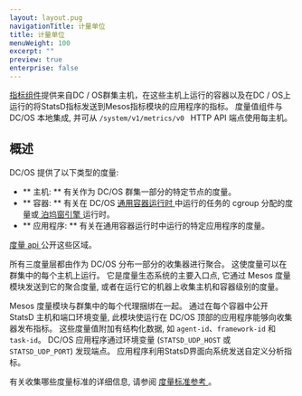 ```yaml
---
layout: layout.pug
navigationTitle: 计量单位
title: 计量单位
menuWeight: 100
excerpt: ""
preview: true
enterprise: false
---
```

<!-- This source repo for this topic is https://github.com/dcos/dcos-docs -->

[指标组件](/1.10/overview/architecture/components/#dcos-metrics)提供来自DC / OS群集主机，在这些主机上运行的容器以及在DC / OS上运行的将StatsD指标发送到Mesos指标模块的应用程序的指标。 度量值组件与 DC/OS 本地集成, 并可从 `/system/v1/metrics/v0 ` HTTP API 端点使用每主机。

## 概述

DC/OS 提供了以下类型的度量:

* ** 主机: ** 有关作为 DC/OS 群集一部分的特定节点的度量。 
* ** 容器: ** 有关在 DC/OS [ 通用容器运行时 ](/1.10/deploying-services/containerizers/ucr/) 中运行的任务的 cgroup 分配的度量或[ 泊坞窗引擎 ](/1.10/deploying-services/containerizers/docker-containerizer/) 运行时。 
* ** 应用程序: ** 有关在通用容器运行时中运行的特定应用程序的度量。

[ 度量 api ](/1.10/metrics/metrics-api/) 公开这些区域。

所有三度量层都由作为 DC/OS 分布一部分的收集器进行聚合。 这使度量可以在群集中的每个主机上运行。 它是度量生态系统的主要入口点, 它通过 Mesos 度量模块发送到它的聚合度量, 或者在运行它的机器上收集主机和容器级别的度量。

Mesos 度量模块与群集中的每个代理捆绑在一起。 通过在每个容器中公开 StatsD 主机和端口环境变量, 此模块使运行在 DC/OS 顶部的应用程序能够向收集器发布指标。 这些度量值附加有结构化数据, 如 ` agent-id `、` framework-id ` 和 ` task-id `。 DC/OS 应用程序通过环境变量 (` STATSD_UDP_HOST ` 或 ` STATSD_UDP_PORT `) 发现端点。 应用程序利用StatsD界面向系统发送自定义分析指标。

有关收集哪些度量标准的详细信息, 请参阅 [ 度量标准参考 ](/1.10/metrics/reference/)。